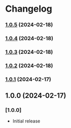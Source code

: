 # Changelog

### [1.0.5](https://github.com/LeoFranklin015/AnonInsight-sdk/compare/v1.0.4...v1.0.5) (2024-02-18)

### [1.0.4](https://github.com/LeoFranklin015/AnonInsight-sdk/compare/v1.0.3...v1.0.4) (2024-02-18)

### [1.0.3](https://github.com/LeoFranklin015/AnonInsight-sdk/compare/v1.0.2...v1.0.3) (2024-02-18)

### [1.0.2](https://github.com/LeoFranklin015/AnonInsight-sdk/compare/v1.0.1...v1.0.2) (2024-02-18)

### [1.0.1](https://github.com/LeoFranklin015/AnonInsight-sdk/compare/v1.0.0...v1.0.1) (2024-02-17)

## 1.0.0 (2024-02-17)

### [1.0.0]

- Initial release
